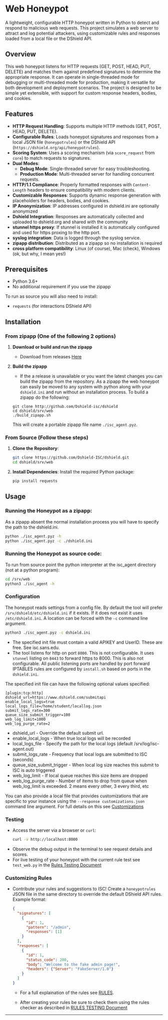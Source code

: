 # Web Honeypot

A lightweight, configurable HTTP honeypot written in Python to detect and respond to malicious web requests. This project simulates a web server to attract and log potential attackers, using customizable rules and responses loaded from a local file or the DShield API.

## Overview

This web honeypot listens for HTTP requests (GET, POST, HEAD, PUT, DELETE) and matches them against predefined signatures to determine the appropriate response. It can operate in single-threaded mode for debugging or multi-threaded mode for production, making it versatile for both development and deployment scenarios. The project is designed to be simple yet extensible, with support for custom response headers, bodies, and cookies.

## Features

- **HTTP Request Handling**: Supports multiple HTTP methods (GET, POST, HEAD, PUT, DELETE).
- **Configurable Rules**: Loads honeypot signatures and responses from a local JSON file (`honeypotrules`) or the DShield API (`https://dshield.org/api/honeypotrules`).
- **Scoring System**: Uses a scoring mechanism (via `score_request` from `core`) to match requests to signatures.
- **Dual Modes**:
  - **Debug Mode**: Single-threaded server for easy troubleshooting.
  - **Production Mode**: Multi-threaded server for handling concurrent requests.
- **HTTP/1.1 Compliance**: Properly formatted responses with `Content-Length` headers to ensure compatibility with modern clients.
- **Customizable Responses**: Supports dynamic response generation with placeholders for headers, bodies, and cookies.
- **IP Anonymization**: IP addresses configured in dshield.ini are optionally anonymized
- **Dshield Integration**: Responses are automatically collected and uploaded to dshield.org and shared with the community
- **stunnel https proxy**: If stunnel is installed it is automatically configured and used for https proxing to the http port.
- **syslog integration**: Data is logged through the syslog service.
- **zipapp distribution**: Distributed as a zipapp so no installation is required
- **cross platform compatibility**: Linux (of course), Mac (check), Windows (ok, but why, I mean yes!)

## Prerequisites

- Python 3.6+
- No additional requirement if you use the zipapp

To run as source you will also need to install:
  - `requests` (for interactions DShield API)
  
## Installation

### From zipapp (One of the following 2 options)
1. **Download or build and run the zipapp**
    - Download from releases [Here](https://github.com/DShield-ISC/dshield/releases)

2. **Build the zipapp**
   - If the a release is unavailable or you want the latest changes you can build the zipapp from the repository. As a zipapp the web honeypot can easily be moved to any system with python along with your `dshield.ini` and run without an installation process. To build a zipapp do the following:

    ```
    git clone http://github.com/Dshield-isc/dshield
    cd dshield/srv/web
    ./build_zipapp.sh
    ```

    This will create a portable zipapp file name `./isc_agent.pyz`.

### From Source (Follow these steps)
1. **Clone the Repository**:
   ```bash
   git clone https://github.com/Dshield-ISC/dshield.git
   cd dshield/srv/web
   ```

2. **Install Dependencies**:
   Install the required Python package:
   ```bash
   pip install requests
   ```


## Usage

### Running the Honeypot as a zipapp:

  As a zipapp absent the normal installation process you will have to specify the path to the dshield.ini.

  ```bash
  python ./isc_agent.pyz -h
  python ./isc_agent.pyz -c ./dshield.ini
  ```
  

### Running the Honeypot as source code:
  To run from source point the python interpreter at the isc_agent directory (not at a python program):
  ```bash
  cd /srv/web
  python3 ./isc_agent -h
  ```

### Configuration
  The honeypot reads settings from a config file. By default the tool will prefer `/srv/dshield/etc/dshield.ini` if it exists. If it does not exist it uses `/etc/dshield.ini`.  A location can be forced with the `-c` command line argument.

  ```bash
  python3 ./isc_agent.pyz -c dshield.ini
  ```

  - The specified init file must contain a valid APIKEY and UserID. These are free.  See isc.sans.edu.
  - The tool listens for http on port `8000`. This is not configurable. It uses `stunnel` listing on `8443` to forward https to 8000. This is also not configurable. All public listening ports are handled by port forward IPTABLES rules are configured by `install.sh` based on ports in the `dshield.ini`. 

  The specified init file can have the following optional values specified:

  ```
  [plugin:tcp:http]
  dshield_url=https://www.dshield.com/submitapi   
  enable_local_logs=true                         
  local_logs_file=/home/student/locallog.json     
  submit_logs_rate=300                            
  queue_size_submit_trigger=100                   
  web_log_limit=1000                                           
  web_log_purge_rate=2                           
  ```

  - dshield_url   - Override the default submit url.
  - enable_local_logs - When true local logs will be recorded 
  - local_logs_file - Specify the path for the local logs (default /srv/log/isc-agent.out)
  - submit_logs_rate - Frequency that local logs are submitted to ISC (seconds)
  - queue_size_submit_trigger - When local log size reaches this submit to ISC is auto triggered
  - web_log_limit - If local queue reaches this size items are dropped                
  - web_log_purge_rate - Number of items to drop from queue when web_log_limit is exceeded. 2 means every other, 3 every third, etc

  You can also provide a local file that provides customizations that are specific to your instance using the `--response customizations.json` command line argument. For full details on this see [Customizations](./CUSTOMIZATIONS.md)

### Testing

- Access the server via a browser or `curl`:
  ```bash
  curl -v http://localhost:8000
    ```
- Observe the debug output in the terminal to see request details and scores.
- For live testing of your honeypot with the current rule test see `test_web.py` in the [Rules Testing Document](./RULES_TESTING.md)

### Customizing Rules

- Contribute your rules and suggestions to ISC! Create a `honeypotrules` JSON file in the same directory to override the default DShield API rules. Example format:
  ```json
  {
    "signatures": [
      {
        "id": 1,
        "pattern": "/admin",
        "responses": [1]
      }
    ],
    "responses": [
      {
        "id": 1,
        "status_code": 200,
        "body": "Welcome to the fake admin page!",
        "headers": {"Server": "FakeServer/1.0"}
      }
    ]
  }
    ```

  - For a full explaination of the rules see [RULES](./RULES.md). 
  
  - After creating your rules be sure to check them using the rules checker as described in [RULES TESTING Document](./RULES_TESTING.md)


---
